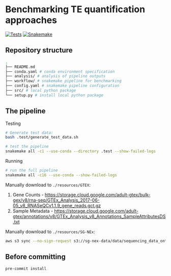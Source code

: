 # Benchmarking TE quantification approaches

[![Tests](https://github.com/gage-lab/bulk_te_bench/actions/workflows/main.yaml/badge.svg)](https://github.com/gage-lab/bulk_te_bench/actions/workflows/main.yaml)
[![Snakemake](https://img.shields.io/badge/snakemake-≥7.32.0-brightgreen.svg)](https://snakemake.github.io)

## Repository structure

```bash
.
├── README.md
├── conda.yaml # conda environment specification
├── analysis/ # analysis of pipeline outputs
├── workflow/ # snakemake pipeline for benchmarking
├── config.yaml # snakemake pipeline configuration
├── src/ # local python package
└── setup.py # install local python package
```

## The pipeline

Testing

```bash
# Generate test data:
bash .test/generate_test_data.sh

# test the pipeline
snakemake all -c1 --use-conda --directory .test --show-failed-logs
```

Running

```bash
# run the full pipeline
snakemake all -c16 --use-conda --show-failed-logs
```

Manually download to `./resources/GTEX`:

1. Gene Counts - https://storage.cloud.google.com/adult-gtex/bulk-gex/v8/rna-seq/GTEx_Analysis_2017-06-05_v8_RNASeQCv1.1.9_gene_reads.gct.gz
2. Sample Metadata - https://storage.cloud.google.com/adult-gtex/annotations/v8/GTEx_Analysis_v8_Annotations_SampleAttributesDS.txt

Manually download to `./resources/SG-NEx`:

```bash
aws s3 sync --no-sign-request s3://sg-nex-data/data/sequencing_data_ont/fastq/ ./resources/SG-NEx
```

## Before committing

```bash
pre-commit install
```
